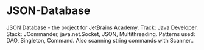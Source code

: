 # JSON-Database
JSON Database - the project for JetBrains Academy. Track: Java Developer. Stack: JCommander, java.net.Socket, JSON, Multithreading. Patterns used: DAO, Singleton, Command. Also scanning string commands with Scanner.. 
